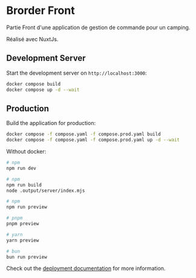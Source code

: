 # Brorder Front

Partie Front d'une application de gestion de commande pour un camping. 

Réalisé avec NuxtJs.

## Development Server

Start the development server on `http://localhost:3000`:

```bash
docker compose build
docker compose up -d --wait
```

## Production

Build the application for production:

```bash
docker compose -f compose.yaml -f compose.prod.yaml build
docker compose -f compose.yaml -f compose.prod.yaml up -d --wait
```

Without docker: 

```bash
# npm
npm run dev
```

```bash
# npm
npm run build
node .output/server/index.mjs
```

```bash
# npm
npm run preview

# pnpm
pnpm preview

# yarn
yarn preview

# bun
bun run preview
```

Check out the [deployment documentation](https://nuxt.com/docs/getting-started/deployment) for more information.
